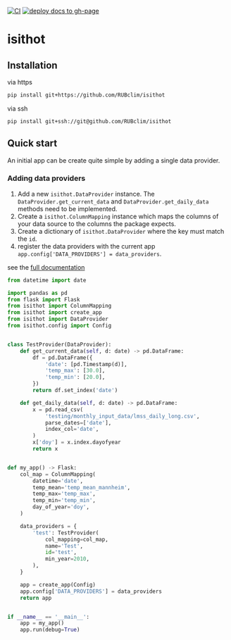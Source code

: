 [![CI](https://github.com/RUBclim/isithot/actions/workflows/CI.yaml/badge.svg)](https://github.com/RUBclim/isithot/actions?query=workflow%3ACI)
[![deploy docs to gh-page](https://github.com/RUBclim/isithot/actions/workflows/pages.yaml/badge.svg)](https://github.com/RUBclim/isithot/actions/workflows/pages.yaml)

# isithot

## Installation

via https

```bash
pip install git+https://github.com/RUBclim/isithot
```

via ssh

```bash
pip install git+ssh://git@github.com/RUBclim/isithot
```

## Quick start

An initial app can be create quite simple by adding a single data provider.

### Adding data providers

1. Add a new `isithot.DataProvider` instance. The `DataProvider.get_current_data` and
   `DataProvider.get_daily_data` methods need to be implemented.
1. Create a `isithot.ColumnMapping` instance which maps the columns of your data source
   to the columns the package expects.
1. Create a dictionary of `isithot.DataProvider` where the key must match the `id`.
1. register the data providers with the current app
   `app.config['DATA_PROVIDERS'] = data_providers`.

see the [full documentation](https://rubclim.github.io/isithot/)

```python
from datetime import date

import pandas as pd
from flask import Flask
from isithot import ColumnMapping
from isithot import create_app
from isithot import DataProvider
from isithot.config import Config


class TestProvider(DataProvider):
    def get_current_data(self, d: date) -> pd.DataFrame:
        df = pd.DataFrame({
            'date': [pd.Timestamp(d)],
            'temp_max': [30.0],
            'temp_min': [20.0],
        })
        return df.set_index('date')

    def get_daily_data(self, d: date) -> pd.DataFrame:
        x = pd.read_csv(
            'testing/monthly_input_data/lmss_daily_long.csv',
            parse_dates=['date'],
            index_col='date',
        )
        x['doy'] = x.index.dayofyear
        return x


def my_app() -> Flask:
    col_map = ColumnMapping(
        datetime='date',
        temp_mean='temp_mean_mannheim',
        temp_max='temp_max',
        temp_min='temp_min',
        day_of_year='doy',
    )

    data_providers = {
        'test': TestProvider(
            col_mapping=col_map,
            name='Test',
            id='test',
            min_year=2010,
        ),
    }

    app = create_app(Config)
    app.config['DATA_PROVIDERS'] = data_providers
    return app


if __name__ == '__main__':
    app = my_app()
    app.run(debug=True)
```
